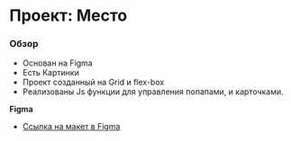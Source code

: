 # Проект: Место

### Обзор

* Основан на Figma
* Есть Картинки
* Проект созданный на Grid и flex-box
* Реализованы Js функции для управления попапами, и карточками.

**Figma**

* [Ссылка на макет в Figma](https://www.figma.com/file/2cn9N9jSkmxD84oJik7xL7/JavaScript.-Sprint-4?node-id=0%3A1)
